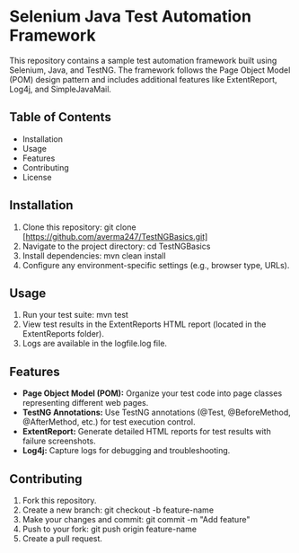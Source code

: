 # Selenium Java Test Automation Framework
This repository contains a sample test automation framework built using Selenium, Java, and TestNG. The framework follows the Page Object Model (POM) design pattern and includes additional features like ExtentReport, Log4j, and SimpleJavaMail.

## Table of Contents
+ Installation
+ Usage
+ Features
+ Contributing
+ License

## Installation
1. Clone this repository: git clone [https://github.com/averma247/TestNGBasics.git]
2. Navigate to the project directory: cd TestNGBasics
3. Install dependencies: mvn clean install
4. Configure any environment-specific settings (e.g., browser type, URLs).
   
## Usage
1. Run your test suite: mvn test
2. View test results in the ExtentReports HTML report (located in the ExtentReports folder).
3. Logs are available in the logfile.log file.
   
## Features
- **Page Object Model (POM):** Organize your test code into page classes representing different web pages.
- **TestNG Annotations:** Use TestNG annotations (@Test, @BeforeMethod, @AfterMethod, etc.) for test execution control.
- **ExtentReport:** Generate detailed HTML reports for test results with failure screenshots.
- **Log4j:** Capture logs for debugging and troubleshooting.
  
## Contributing
1. Fork this repository.
2. Create a new branch: git checkout -b feature-name
3. Make your changes and commit: git commit -m "Add feature"
4. Push to your fork: git push origin feature-name
5. Create a pull request.
